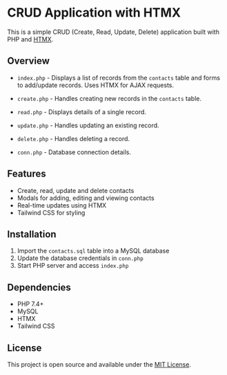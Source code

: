 # CRUD Application with HTMX

This is a simple CRUD (Create, Read, Update, Delete) application built with PHP and [HTMX](https://htmx.org/). 

## Overview

- `index.php` - Displays a list of records from the `contacts` table and forms to add/update records. Uses HTMX for AJAX requests.

- `create.php` - Handles creating new records in the `contacts` table.

- `read.php` - Displays details of a single record. 

- `update.php` - Handles updating an existing record.

- `delete.php` - Handles deleting a record.

- `conn.php` - Database connection details.

## Features

- Create, read, update and delete contacts 
- Modals for adding, editing and viewing contacts
- Real-time updates using HTMX
- Tailwind CSS for styling

## Installation

1. Import the `contacts.sql` table into a MySQL database 
2. Update the database credentials in `conn.php`
3. Start PHP server and access `index.php` 

## Dependencies

- PHP 7.4+
- MySQL
- HTMX
- Tailwind CSS

## License

This project is open source and available under the [MIT License](LICENSE).